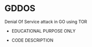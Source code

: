 # GDDOS
Denial Of Service attack in GO using TOR 

* EDUCATIONAL PURPOSE ONLY



 * CODE DESCRIPTION
